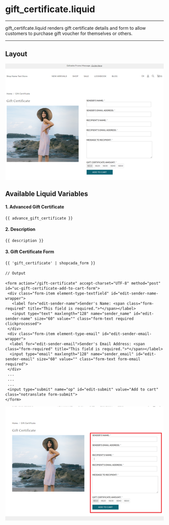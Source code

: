 # gift\_certificate.liquid

---

gift_certifcate.liquid renders gift certificate details and form to allow customers to purchase gift voucher for themselves or others.

---

## Layout

![Gift Certificate](<../../assets/images/documents/image (60).png>)

## Available Liquid Variables

#### 1. Advanced Gift Certificate

```
{{ advance_gift_certificate }}
```

#### 2. Description

```
{{ description }}
```

#### 3. Gift Certificate Form

```
{{ 'gift_certificate' | shopcada_form }}

// Output

<form action="/gift-certificate" accept-charset="UTF-8" method="post" id="uc-gift-certificate-add-to-cart-form">
 <div class="form-item element-type-textfield" id="edit-sender-name-wrapper">
   <label for="edit-sender-name">Sender's Name: <span class="form-required" title="This field is required.">*</span></label>
   <input type="text" maxlength="128" name="sender_name" id="edit-sender-name" size="60" value="" class="form-text required clickprocessed">
 </div>
 <div class="form-item element-type-email" id="edit-sender-email-wrapper">
  <label for="edit-sender-email">Sender's Email Address: <span class="form-required" title="This field is required.">*</span></label>
  <input type="email" maxlength="128" name="sender_email" id="edit-sender-email" size="60" value="" class="form-text form-email required">
 </div>
 ...
 ...
 ...
 <input type="submit" name="op" id="edit-submit" value="Add to cart" class="notranslate form-submit">
</form>
```

![Gift Certificate Form](../../assets/images/documents/giftcertificateform.png)


